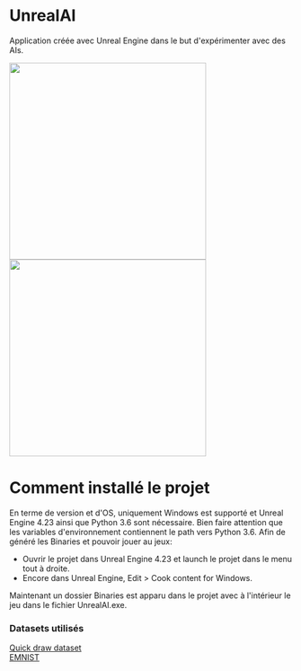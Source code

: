 # UnrealAI

Application créée avec Unreal Engine dans le but d'expérimenter avec des AIs.

<div>
<img style="display: inline-block" src="https://cdn2.unrealengine.com/new-logo-share-1400x788-03-1400x788-c9d09f067a09.jpg" height="350">
<img style="display: inline-block" src="https://encrypted-tbn0.gstatic.com/images?q=tbn:ANd9GcS7LiBjQVugSs8eyAwNPrgkYkcZDzMnLW1yyg&usqp=CAU" height="350">
</div>

# Comment installé le projet

En terme de version et d'OS, uniquement Windows est supporté et Unreal Engine 4.23 ainsi que Python 3.6 sont nécessaire.
Bien faire attention que les variables d'environnement contiennent le path vers Python 3.6. 
Afin de généré les Binaries et pouvoir jouer au jeux:
- Ouvrir le projet dans Unreal Engine 4.23 et launch le projet dans le menu tout à droite.
- Encore dans Unreal Engine, Edit > Cook content for Windows.

Maintenant un dossier Binaries est apparu dans le projet avec à l'intérieur le jeu
dans le fichier UnrealAI.exe.

<h3>Datasets utilisés</h3>
<a href="https://github.com/googlecreativelab/quickdraw-dataset">Quick draw dataset</a><br>
<a href="https://www.kaggle.com/crawford/emnist?select=emnist-letters-test.csv">EMNIST</a>

